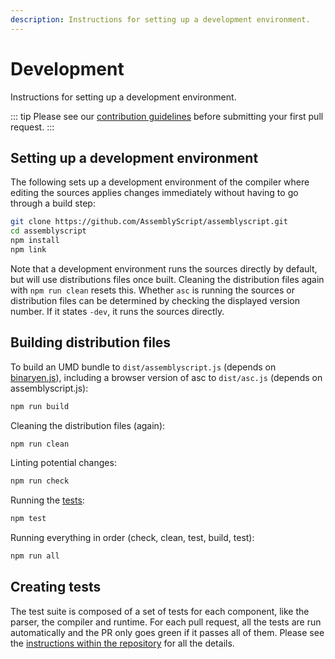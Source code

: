 ```yaml
---
description: Instructions for setting up a development environment.
---
```


# Development

Instructions for setting up a development environment.

::: tip
Please see our [contribution guidelines](https://github.com/AssemblyScript/assemblyscript/blob/master/CONTRIBUTING.md) before submitting your first pull request.
:::

## Setting up a development environment

The following sets up a development environment of the compiler where editing the sources applies changes immediately without having to go through a build step:

```sh
git clone https://github.com/AssemblyScript/assemblyscript.git
cd assemblyscript
npm install
npm link
```

Note that a development environment runs the sources directly by default, but will use distributions files once built. Cleaning the distribution files again with `npm run clean` resets this. Whether `asc` is running the sources or distribution files can be determined by checking the displayed version number. If it states `-dev`, it runs the sources directly.

## Building distribution files

To build an UMD bundle to `dist/assemblyscript.js` \(depends on [binaryen.js](https://github.com/AssemblyScript/binaryen.js)\), including a browser version of asc to `dist/asc.js` \(depends on assemblyscript.js\):

```sh
npm run build
```

Cleaning the distribution files \(again\):

```sh
npm run clean
```

Linting potential changes:

```sh
npm run check
```

 Running the [tests](https://github.com/AssemblyScript/assemblyscript/blob/master/tests):

```sh
npm test
```

Running everything in order \(check, clean, test, build, test\):

```sh
npm run all
```

## Creating tests

The test suite is composed of a set of tests for each component, like the parser, the compiler and runtime. For each pull request, all the tests are run automatically and the PR only goes green if it passes all of them. Please see the [instructions within the repository](https://github.com/AssemblyScript/assemblyscript/tree/master/tests) for all the details.
